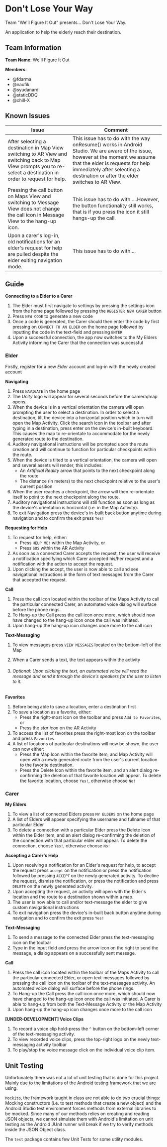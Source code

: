 # Don't Lose Your Way

Team "We'll Figure It Out" presents... Don't Lose Your Way.

An application to help the elderly reach their destination.

## Team Information

**Team Name**: We'll Figure It Out

**Members**:

- @fdarma
- @naufik
- @syudanardi
- @staticDDQ
- @chill-X

## Known Issues

| Issue                                    | Comment                                  |
| ---------------------------------------- | ---------------------------------------- |
| After selecting a destination in Map View switching to AR View and switching back to Map View prompts you to re-select a destination in order to request for help. | This issue has to do with the way onResume() works in Android Studio. We are aware of the issue, however at the moment we assume that the elder is  requests for help immediately after selecting a destination or after the elder switches to AR View. |
| Pressing the call button on Maps View and switching to Message View does not change the call icon in Message View to the hang-up icon. | This issue has to do with.....However, the button functionality still works, that is if you press the icon it still hangs-up the call. |
| Upon a carer's log-in, old notifications for an elder's request for help are pulled despite the elder exiting navigation mode. | This issue has to do with....            |

## Guide

**Connecting to a Elder to a Carer**

1. The Elder must first navigate to settings by pressing the settings icon from the home page followed by pressing the `REGISTER NEW CARER`  button
2. Press `NEW CODE` to generate a new code
3. Once a code is generated, the Carer should then enter the code by first pressing on `CONNECT TO AN ELDER` on the home page followed by inputting the code in the text-field and pressing `ENTER`
4. Upon a successful connection, the app now switches to the My Elders Activity informing the Carer that the connection was successful

### Elder

Firstly, register for a new *Elder* account and log-in with the newly created account

**Navigating**

1. Press `NAVIGATE` in the home page
2. The *Unity* logo will appear for several seconds before the camera/map opens.
3. When the device is in a vertical orientation the camera will open prompting the user to select a destination. In order to select a destination, tilt the device into a horizontal position which in turn will open the Map Activity. Click the search icon in the toolbar and after typing in a destination, press enter on the device's in-built keyboard. This causes the map to re-orientate to accommodate for the newly generated route to the destination.
4. Auditory navigational instructions will be prompted upon the route creation and will continue to function for particular checkpoints within the route.
5. When the device is tilted to a vertical orientation, the camera will open and several assets will render, this includes:
   - An *Artificial Reality* arrow that points to the next checkpoint along the route
   - The distance (in meters) to the next checkpoint relative to the user's current position
6. When the user reaches a checkpoint, the arrow will then re-orientate itself to point to the next checkpoint along the route. 
7. Auditory navigational instructions will still function as soon as long as the device's orientation is horizontal (i.e. in the Map Activity).
8. To exit Navigation press the device's in-built back button anytime during navigation and to confirm the exit press `Yes!`

**Requesting for Help**

1. To request for help, either:
   - Press `HELP ME!` within the Map Activity, or
   - Press `SOS` within the AR Activity
2. As soon as a connected Carer accepts the request, the user will receive a notification specifying which Carer accepted his/her request and a notification with the action to accept the request.
3. Upon clicking the accept, the user is now able to call and see navigational instructions in the form of text messages from the Carer that accepted the request.

**Call**

1. Press the call icon located within the toolbar of the Maps Activity to call the particular connected Carer, an automated voice dialog will surface before the phone rings.
2. To Hang-up the Call press the call icon once more, which should now have changed to the hang-up icon once the call was initiated. 
3. Upon hang-up the hang-up icon changes once more to the call icon

**Text-Messaging**

1. To view messages press `VIEW MESSAGES` located on the bottom-left of the Map

2. When a Carer sends a text, the text appears within the activity

3. ###### Optional: Upon clicking the text, an automated voice will read the message and send it through the device's speakers for the user to listen to it.

**Favorites**

1. Before being able to save a location, enter a destination first
2. To save a location as a favorite, either:
   - Press the right-most icon on the toolbar and press `Add to Favorites`, or
   - Press the *star icon* on the AR Activity
3. To access the list of favorites press the right-most icon on the toolbar and press `Favorites`
4. A list of locations of particular destinations will now be shown, the user can now either:
   - Press the Map Icon within the favorite item, and Map Activity will open with a newly generated route from the user's current location to the favorite destination.
   - Press the Delete Icon within the favorite item, and an alert dialog re-confirming the deletion of that favorite location will appear. To delete the favorite location, choose `Yes!`, otherwise choose  `No!`

### Carer

**My Elders**

1. To view a list of connected Elders press `MY ELDERS` on the home page
2. A list of Elders will appear specifying the username and fullname of that particular Elder
3. To delete a connection with a particular Elder press the Delete Icon within the Elder item, and an alert dialog re-confirming the deletion of the connection with that particular elder will appear. To delete the connection, choose `Yes!`, otherwise choose  `No!`

**Accepting a Carer's Help**

1. Upon receiving a notification for an Elder's request for help, to accept the request press `accept` on the notification or press the notification followed by pressing `ACCEPT` on the newly generated activity. To decline the request, dismiss the notification, or press the notification and press `DELETE` on the newly generated activity.
2. Upon accepting the request, an activity will open with the Elder's location and the route to a destination shown within a map. 
3. The user is now able to call and/or text-message the elder to give custom navigational instructions 
4. To exit navigation press the device's in-built back button anytime during navigation and to confirm the exit press `Yes!`

**Text-Messaging**

1. To send a message to the connected Elder press the text-messaging icon on the toolbar
2. Type in the input field and press the arrow icon on the right to send the message, a dialog appears on a successfully sent message.

**Call**

1. Press the call icon located within the toolbar of the Maps Activity to call the particular connected Elder, or open text-messages followed by pressing the call icon on the toolbar of the text-messages activity. An automated voice dialog will surface before the phone rings.
2. To Hang-up the Call press the call icon once more, which should now have changed to the hang-up icon once the call was initiated. A Carer is able to hang-up from both the Text-Message Activity or the Map Activity
3. Upon hang-up the hang-up icon changes once more to the call icon

**[UNDER-DEVELOPMENT] Voice Clips**

1. To record a voice clip hold-press the `^` button on the bottom-left corner of the text-messaging activity.
2. To view recorded voice clips, press the top-right logo on the newly text-messaging activity toolbar
3. To play/stop the voice message click on the individual voice clip item.

## Unit Testing

Unfortunately there was not a lot of unit testing that is done for this project. Mainly due to the limitations of the Android testing framework that we are using.

`Mockito`, the framework taught in class are not able to do two crucial things: Mocking constructors (i.e. to test methods that create a new object) and the Android Studio test environment forces methods from external libraries to be mocked. Since many of our methods relies on creating and reading JSON objects, we cannot simulate them with Android's limitation on unit testing as the Android JUnit runner will break if we try to verify methods inside the JSON Object class.

The `test` package contains few Unit Tests for some utility modules.